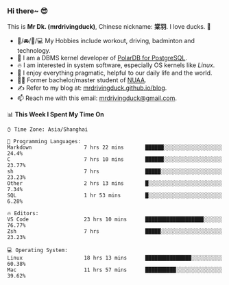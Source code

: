 ### Hi there~ 😎

This is **Mr Dk. (mrdrivingduck)**, Chinese nickname: **棠羽**. I love ducks. 🦆

- 💪/🚘/🏸/💻 My Hobbies include workout, driving, badminton and technology.
- 🍊 I am a DBMS kernel developer of [PolarDB for PostgreSQL](https://github.com/ApsaraDB/PolarDB-for-PostgreSQL).
- 🔥 I am interested in system software, especially OS kernels like *Linux*.
- 🔧 I enjoy everything pragmatic, helpful to our daily life and the world.
- 👨‍🎓 Former bachelor/master student of [NUAA](https://en.wikipedia.org/wiki/Nanjing_University_of_Aeronautics_and_Astronautics).
- ✍ Refer to my blog at: [mrdrivingduck.github.io/blog](https://www.mrdrivingduck.cn/blog/#/).
- 📫 Reach me with this email: [mrdrivingduck@gmail.com](mailto:mrdrivingduck@gmail.com).

<!--START_SECTION:waka-->
📊 **This Week I Spent My Time On** 

```text
⌚︎ Time Zone: Asia/Shanghai

💬 Programming Languages: 
Markdown                 7 hrs 22 mins       ██████░░░░░░░░░░░░░░░░░░░   24.4% 
C                        7 hrs 10 mins       ██████░░░░░░░░░░░░░░░░░░░   23.77% 
sh                       7 hrs               █████░░░░░░░░░░░░░░░░░░░░   23.23% 
Other                    2 hrs 13 mins       █░░░░░░░░░░░░░░░░░░░░░░░░   7.34% 
SQL                      1 hr 53 mins        █░░░░░░░░░░░░░░░░░░░░░░░░   6.28%

🔥 Editors: 
VS Code                  23 hrs 10 mins      ███████████████████░░░░░░   76.77% 
Zsh                      7 hrs               █████░░░░░░░░░░░░░░░░░░░░   23.23%

💻 Operating System: 
Linux                    18 hrs 13 mins      ███████████████░░░░░░░░░░   60.38% 
Mac                      11 hrs 57 mins      ██████████░░░░░░░░░░░░░░░   39.62%

```


<!--END_SECTION:waka-->

<!-- ![Mr Dk.'s GitHub Stats](https://github-readme-stats.vercel.app/api?username=mrdrivingduck&count_private&show_icons=true&theme=buefy) -->

<!-- ![Most Used Languages](https://github-readme-stats.vercel.app/api/top-langs/?username=mrdrivingduck&exclude_repo=mips32-CPU,snort-tcp-socket&theme=buefy&layout=compact&langs_count=10) -->


<!--
**mrdrivingduck/mrdrivingduck** is a ✨ _special_ ✨ repository because its `README.md` (this file) appears on your GitHub profile.

Here are some ideas to get you started:

- 🔭 I’m currently working on ...
- 🌱 I’m currently learning ...
- 👯 I’m looking to collaborate on ...
- 🤔 I’m looking for help with ...
- 💬 Ask me about ...
- 📫 How to reach me: ...
- 😄 Pronouns: ...
- ⚡ Fun fact: ...
-->

